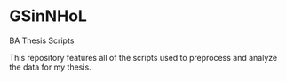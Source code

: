 # GSinNHoL
BA Thesis Scripts


This repository features all of the scripts used to preprocess and analyze the data for my thesis. 

